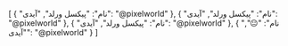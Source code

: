 [
  {
    "نام": "پیکسل ورلد",
    "آیدی": "@pixelworld"
  },
  {
    "نام": "پیکسل ورلد",
    "آیدی": "@pixelworld"
  },
  {
    "نام": "پیکسل ورلد",
    "آیدی": "@pixelworld"
  },
  {
    "نام": "😐",
    "آیدی": "@pixelworld"
  }
]
